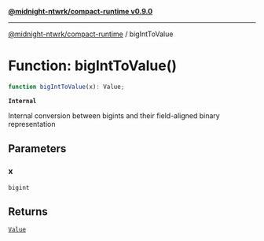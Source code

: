 [**@midnight-ntwrk/compact-runtime v0.9.0**](../README.md)

***

[@midnight-ntwrk/compact-runtime](../globals.md) / bigIntToValue

# Function: bigIntToValue()

```ts
function bigIntToValue(x): Value;
```

**`Internal`**

Internal conversion between bigints and their field-aligned binary
representation

## Parameters

### x

`bigint`

## Returns

[`Value`](../type-aliases/Value.md)
